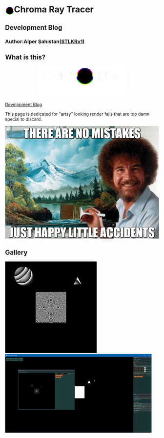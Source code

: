 #  Chroma Ray Tracer <img align="left" src= "resources/logo_solo.png" height="40">
## Development Blog 
### Author:Alper Şahıstan([STLKRv1](https://github.com/STLKRv1))  
 ## What is this?
<p align="center">
<img src= "resources/logo_w.png" height="100">
 </p>
 
[Development Blog](README.md)
 
   
 This page is dedicated for "artsy" looking render fails that are too damn special to discard.  
 <p align="center">
<img src= "resources/bob.jpg" >
 </p>  
 
 ## Gallery 
   
<img src= "resources/fail3.png" width = "300" > <img src= "resources/light_bug.gif" >  
 

